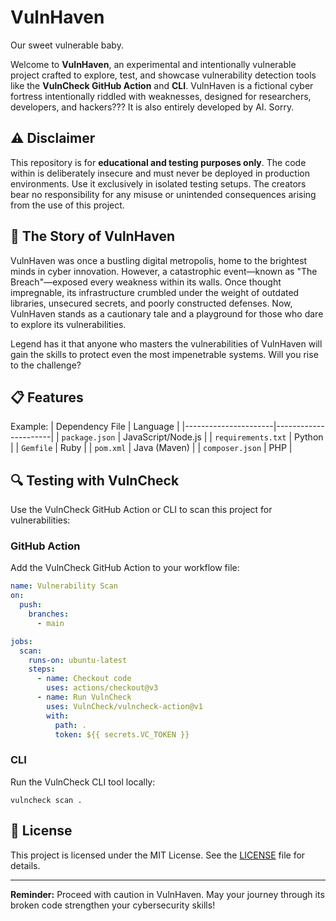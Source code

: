# VulnHaven
Our sweet vulnerable baby.

Welcome to **VulnHaven**, an experimental and intentionally vulnerable project crafted to explore, test, and showcase vulnerability detection tools like the **VulnCheck GitHub Action** and **CLI**. VulnHaven is a fictional cyber fortress intentionally riddled with weaknesses, designed for researchers, developers, and hackers??? It is also entirely developed by AI. Sorry.

## ⚠️ Disclaimer

This repository is for **educational and testing purposes only**. The code within is deliberately insecure and must never be deployed in production environments. Use it exclusively in isolated testing setups. The creators bear no responsibility for any misuse or unintended consequences arising from the use of this project.

## 🌌 The Story of VulnHaven

VulnHaven was once a bustling digital metropolis, home to the brightest minds in cyber innovation. However, a catastrophic event—known as "The Breach"—exposed every weakness within its walls. Once thought impregnable, its infrastructure crumbled under the weight of outdated libraries, unsecured secrets, and poorly constructed defenses. Now, VulnHaven stands as a cautionary tale and a playground for those who dare to explore its vulnerabilities. 

Legend has it that anyone who masters the vulnerabilities of VulnHaven will gain the skills to protect even the most impenetrable systems. Will you rise to the challenge?

## 📋 Features

Example: 
| Dependency File      | Language             |
|----------------------|----------------------|
| `package.json`       | JavaScript/Node.js  |
| `requirements.txt`   | Python              |
| `Gemfile`            | Ruby                |
| `pom.xml`            | Java (Maven)        |
| `composer.json`      | PHP                 | 

## 🔍 Testing with VulnCheck

Use the VulnCheck GitHub Action or CLI to scan this project for vulnerabilities:

### GitHub Action
Add the VulnCheck GitHub Action to your workflow file:
```yaml
name: Vulnerability Scan
on:
  push:
    branches:
      - main

jobs:
  scan:
    runs-on: ubuntu-latest
    steps:
      - name: Checkout code
        uses: actions/checkout@v3
      - name: Run VulnCheck
        uses: VulnCheck/vulncheck-action@v1
        with:
          path: .
          token: ${{ secrets.VC_TOKEN }}
```

### CLI
Run the VulnCheck CLI tool locally:
```
vulncheck scan .
```

## 📜 License

This project is licensed under the MIT License. See the [LICENSE](LICENSE) file for details.

---

**Reminder:** Proceed with caution in VulnHaven. May your journey through its broken code strengthen your cybersecurity skills!
